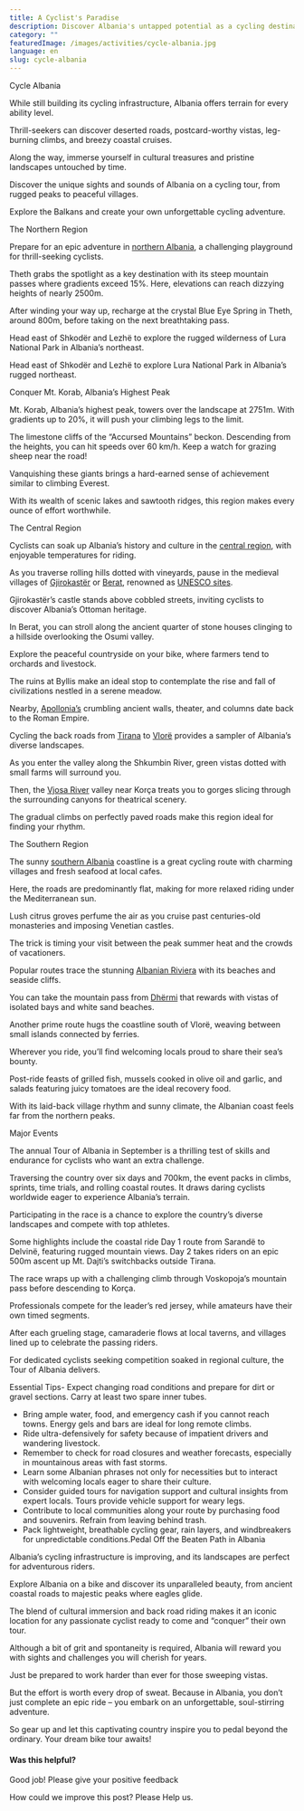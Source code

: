 ```yaml
---
title: A Cyclist's Paradise
description: Discover Albania's untapped potential as a cycling destination. From challenging mountain terrains in the north to leisurely coastal routes in the south, Albania offers a unique blend of adventure and culture for cyclists.
category: ""
featuredImage: /images/activities/cycle-albania.jpg
language: en
slug: cycle-albania
---
```


Cycle Albania

While still building its cycling infrastructure, Albania offers terrain for every ability level.

Thrill-seekers can discover deserted roads, postcard-worthy vistas, leg-burning climbs, and breezy coastal cruises.

Along the way, immerse yourself in cultural treasures and pristine landscapes untouched by time.

Discover the unique sights and sounds of Albania on a cycling tour, from rugged peaks to peaceful villages.

Explore the Balkans and create your own unforgettable cycling adventure.

The Northern Region

Prepare for an epic adventure in [northern Albania](https://albaniavisit.com/northern-albania/), a challenging playground for thrill-seeking cyclists.

Theth grabs the spotlight as a key destination with its steep mountain passes where gradients exceed 15%. Here, elevations can reach dizzying heights of nearly 2500m.

After winding your way up, recharge at the crystal Blue Eye Spring in Theth, around 800m, before taking on the next breathtaking pass.

Head east of Shkodër and Lezhë to explore the rugged wilderness of Lura National Park in Albania’s northeast.

Head east of Shkodër and Lezhë to explore Lura National Park in Albania’s rugged northeast.

Conquer Mt. Korab, Albania’s Highest Peak

Mt. Korab, Albania’s highest peak, towers over the landscape at 2751m. With gradients up to 20%, it will push your climbing legs to the limit.

The limestone cliffs of the “Accursed Mountains” beckon. Descending from the heights, you can hit speeds over 60 km/h. Keep a watch for grazing sheep near the road!

Vanquishing these giants brings a hard-earned sense of achievement similar to climbing Everest.

With its wealth of scenic lakes and sawtooth ridges, this region makes every ounce of effort worthwhile.

The Central Region

Cyclists can soak up Albania’s history and culture in the [central region](https://albaniavisit.com/central-albania/), with enjoyable temperatures for riding.

As you traverse rolling hills dotted with vineyards, pause in the medieval villages of [Gjirokastër](https://albaniavisit.com/destinations/gjirokaster/) or [Berat](https://albaniavisit.com/destinations/berat/), renowned as [UNESCO sites](https://albaniavisit.com/attractions/unesco-world-heritage-sites/).

Gjirokastër’s castle stands above cobbled streets, inviting cyclists to discover Albania’s Ottoman heritage.

In Berat, you can stroll along the ancient quarter of stone houses clinging to a hillside overlooking the Osumi valley.

Explore the peaceful countryside on your bike, where farmers tend to orchards and livestock.

The ruins at Byllis make an ideal stop to contemplate the rise and fall of civilizations nestled in a serene meadow.

Nearby, [Apollonia’s](https://albaniavisit.com/destinations/apollonia/) crumbling ancient walls, theater, and columns date back to the Roman Empire.

Cycling the back roads from [Tirana](https://albaniavisit.com/destinations/tirana/) to [Vlorë](https://albaniavisit.com/destinations/vlora/) provides a sampler of Albania’s diverse landscapes.

As you enter the valley along the Shkumbin River, green vistas dotted with small farms will surround you.

Then, the [Vjosa River](https://albaniavisit.com/attractions/vjosa-river/) valley near Korça treats you to gorges slicing through the surrounding canyons for theatrical scenery.

The gradual climbs on perfectly paved roads make this region ideal for finding your rhythm.

The Southern Region

The sunny [southern Albania](https://albaniavisit.com/southern-albania/) coastline is a great cycling route with charming villages and fresh seafood at local cafes.

Here, the roads are predominantly flat, making for more relaxed riding under the Mediterranean sun.

Lush citrus groves perfume the air as you cruise past centuries-old monasteries and imposing Venetian castles.

The trick is timing your visit between the peak summer heat and the crowds of vacationers.

Popular routes trace the stunning [Albanian Riviera](https://albaniavisit.com/attractions/albanian-riviera/) with its beaches and seaside cliffs.

You can take the mountain pass from [Dhërmi](https://albaniavisit.com/destinations/dhermi/) that rewards with vistas of isolated bays and white sand beaches.

Another prime route hugs the coastline south of Vlorë, weaving between small islands connected by ferries.

Wherever you ride, you’ll find welcoming locals proud to share their sea’s bounty.

Post-ride feasts of grilled fish, mussels cooked in olive oil and garlic, and salads featuring juicy tomatoes are the ideal recovery food.

With its laid-back village rhythm and sunny climate, the Albanian coast feels far from the northern peaks.

Major Events

The annual Tour of Albania in September is a thrilling test of skills and endurance for cyclists who want an extra challenge.

Traversing the country over six days and 700km, the event packs in climbs, sprints, time trials, and rolling coastal routes. It draws daring cyclists worldwide eager to experience Albania’s terrain.

Participating in the race is a chance to explore the country’s diverse landscapes and compete with top athletes.

Some highlights include the coastal ride Day 1 route from Sarandë to Delvinë, featuring rugged mountain views. Day 2 takes riders on an epic 500m ascent up Mt. Dajti’s switchbacks outside Tirana.

The race wraps up with a challenging climb through Voskopoja’s mountain pass before descending to Korça.

Professionals compete for the leader’s red jersey, while amateurs have their own timed segments.

After each grueling stage, camaraderie flows at local taverns, and villages lined up to celebrate the passing riders.

For dedicated cyclists seeking competition soaked in regional culture, the Tour of Albania delivers.

Essential Tips-   Expect changing road conditions and prepare for dirt or gravel sections. Carry at least two spare inner tubes.
-   Bring ample water, food, and emergency cash if you cannot reach towns. Energy gels and bars are ideal for long remote climbs.
-   Ride ultra-defensively for safety because of impatient drivers and wandering livestock.
-   Remember to check for road closures and weather forecasts, especially in mountainous areas with fast storms.
-   Learn some Albanian phrases not only for necessities but to interact with welcoming locals eager to share their culture.
-   Consider guided tours for navigation support and cultural insights from expert locals. Tours provide vehicle support for weary legs.
-   Contribute to local communities along your route by purchasing food and souvenirs. Refrain from leaving behind trash.
-   Pack lightweight, breathable cycling gear, rain layers, and windbreakers for unpredictable conditions.Pedal Off the Beaten Path in Albania

Albania’s cycling infrastructure is improving, and its landscapes are perfect for adventurous riders.

Explore Albania on a bike and discover its unparalleled beauty, from ancient coastal roads to majestic peaks where eagles glide.

The blend of cultural immersion and back road riding makes it an iconic location for any passionate cyclist ready to come and “conquer” their own tour.

Although a bit of grit and spontaneity is required, Albania will reward you with sights and challenges you will cherish for years.

Just be prepared to work harder than ever for those sweeping vistas.

But the effort is worth every drop of sweat. Because in Albania, you don’t just complete an epic ride – you embark on an unforgettable, soul-stirring adventure.

So gear up and let this captivating country inspire you to pedal beyond the ordinary. Your dream bike tour awaits!

#### Was this helpful?

 

Good job! Please give your positive feedback

How could we improve this post? Please Help us.